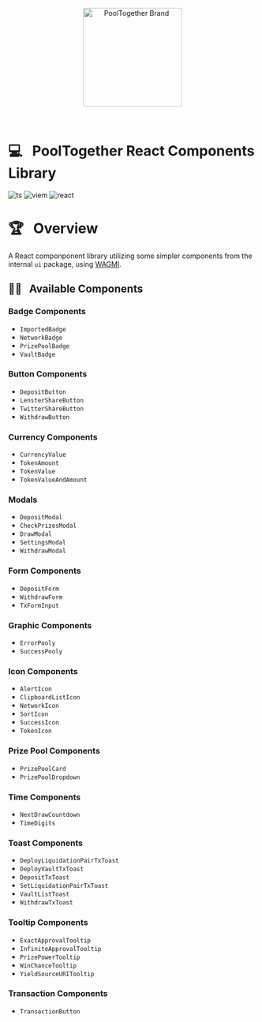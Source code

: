 <p align="center">
  <a href="https://github.com/pooltogether/pooltogether--brand-assets">
    <img src="https://github.com/pooltogether/pooltogether--brand-assets/blob/977e03604c49c63314450b5d432fe57d34747c66/logo/pooltogether-logo--purple-gradient.png?raw=true" alt="PoolTogether Brand" style="max-width:100%;" width="200">
  </a>
</p>

<br />

# 💻 &nbsp; PoolTogether React Components Library

![ts](https://img.shields.io/badge/typescript-%23007ACC.svg?style=flat&logo=typescript&logoColor=white)
![viem](https://img.shields.io/static/v1?label&logo=v&logoColor=white&message=viem&color=gray)
![react](https://img.shields.io/badge/react-%2320232a.svg?style=flat&logo=react&logoColor=%2361DAFB)

# 🏆 &nbsp; Overview

A React componponent library utilizing some simpler components from the internal `ui` package, using [WAGMI](https://wagmi.sh/).

## 🐱‍👤 &nbsp; Available Components

### Badge Components

- `ImportedBadge`
- `NetworkBadge`
- `PrizePoolBadge`
- `VaultBadge`

### Button Components

- `DepositButton`
- `LensterShareButton`
- `TwitterShareButton`
- `WithdrawButton`

### Currency Components

- `CurrencyValue`
- `TokenAmount`
- `TokenValue`
- `TokenValueAndAmount`

### Modals

- `DepositModal`
- `CheckPrizesModal`
- `DrawModal`
- `SettingsModal`
- `WithdrawModal`

### Form Components

- `DepositForm`
- `WithdrawForm`
- `TxFormInput`

### Graphic Components

- `ErrorPooly`
- `SuccessPooly`

### Icon Components

- `AlertIcon`
- `ClipboardListIcon`
- `NetworkIcon`
- `SortIcon`
- `SuccessIcon`
- `TokenIcon`

### Prize Pool Components

- `PrizePoolCard`
- `PrizePoolDropdown`

### Time Components

- `NextDrawCountdown`
- `TimeDigits`

### Toast Components

- `DeployLiquidationPairTxToast`
- `DeployVaultTxToast`
- `DepositTxToast`
- `SetLiquidationPairTxToast`
- `VaultListToast`
- `WithdrawTxToast`

### Tooltip Components

- `ExactApprovalTooltip`
- `InfiniteApprovalTooltip`
- `PrizePowerTooltip`
- `WinChanceTooltip`
- `YieldSourceURITooltip`

### Transaction Components

- `TransactionButton`
